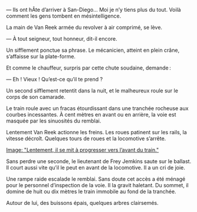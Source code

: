 — Ils ont hÂte d’arriver à San-Diego… Moi je n’y tiens plus du tout. Voilà comment les gens tombent en mésintelligence.

La main de Van Reek armée du revolver à air comprimé, se lève.

— À tout seigneur, tout honneur, dit-il encore.

Un sifflement ponctue sa phrase. Le mécanicien, atteint en plein crâne,
s’affaisse sur la plate-forme.

Et comme le chauffeur, surpris par cette chute soudaine, demande :

— Eh ! Vieux ! Qu’est-ce qu’il te prend ?

Un second sifflement retentit dans la nuit, et le malheureux roule sur le
corps de son camarade.

Le train roule avec un fracas étourdissant dans une tranchée rocheuse aux
courbes incessantes. À cent mètres en avant ou en arrière, la voie est masquée par les sinuosités du remblai.

Lentement Van Reek actionne les freins. Les roues patinent sur les
rails, la vitesse décroît. Quelques tours de roues et la locomotive s’arrête.

[Image: "Lentement, il se mit à progresser vers l’avant du train."](../images/1-page-384.JPG)

Sans perdre une seconde, le lieutenant de Frey Jemkins saute sur le ballast. Il court aussi vite qu’il le peut en avant de la locomotive. Il a un cri de joie.

Une rampe raide escalade le remblai. Sans doute cet accès a été ménagé pour le personnel d’inspection de la voie. Il la gravit haletant. Du sommet, il domine de huit ou dix mètres le train immobile au fond de la tranchée.

Autour de lui, des buissons épais, quelques arbres clairsemés.
